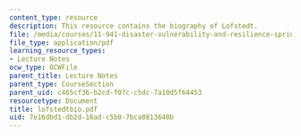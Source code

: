 ```yaml
---
content_type: resource
description: This resource contains the biography of Lofstedt.
file: /media/courses/11-941-disaster-vulnerability-and-resilience-spring-2005/7e16dbd1db2d16adc5b07bca0813640b_lofstedtbio.pdf
file_type: application/pdf
learning_resource_types:
- Lecture Notes
ocw_type: OCWFile
parent_title: Lecture Notes
parent_type: CourseSection
parent_uid: c465cf36-b2cd-f07c-c5dc-7a10d5f64453
resourcetype: Document
title: lofstedtbio.pdf
uid: 7e16dbd1-db2d-16ad-c5b0-7bca0813640b
---
```

